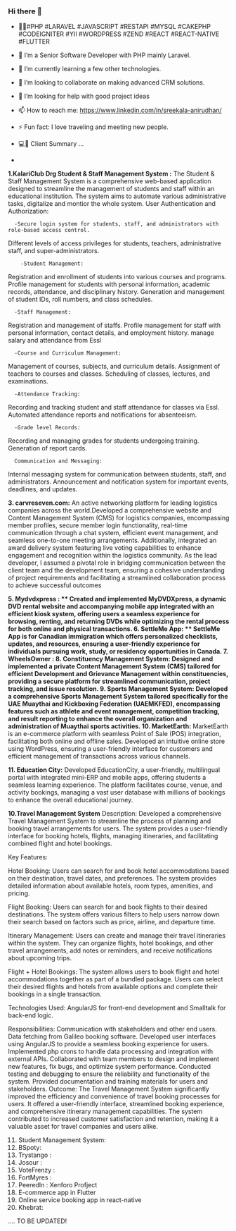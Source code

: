 ### Hi there 👋
- 👷‍♀️#PHP #LARAVEL  #JAVASCRIPT #RESTAPI #MYSQL #CAKEPHP #CODEIGNITER #YII #WORDPRESS #ZEND #REACT #REACT-NATIVE #FLUTTER

- 🔭 I’m a Senior Software Developer with PHP mainly Laravel.
- 🌱 I’m currently learning a few other technologies.
- 👯 I’m looking to collaborate on making advanced CRM solutions.
- 🤔 I’m looking for help with good project ideas
- 📫 How to reach me: https://www.linkedin.com/in/sreekala-anirudhan/
-  ⚡ Fun fact: I love traveling and meeting new people.
- 💻💬 Client Summary ...
- 
**1.KalariClub Drg  Student & Staff Management System :**
The Student & Staff Management System is a comprehensive web-based application designed to streamline the management of students and staff within an educational institution. The system aims to automate various administrative tasks, digitalize and montior the whole system.
User Authentication and Authorization:

      -Secure login system for students, staff, and administrators with role-based access control.
   Different levels of access privileges for students, teachers, administrative staff, and super-administrators.

        -Student Management:
   Registration and enrollment of students into various courses and programs.
   Profile management for students with personal information, academic records, attendance, and disciplinary history.
   Generation and management of student IDs, roll numbers, and class schedules.

      -Staff Management:
   Registration and management of staffs.
   Profile management for staff with personal information, contact details, and employment history.
   manage salary and attendance from Essl

      -Course and Curriculum Management:
   Management of courses, subjects, and curriculum details.
   Assignment of teachers to courses and classes.
   Scheduling of classes, lectures, and examinations.
   
      -Attendance Tracking:
   Recording and tracking student and staff attendance for classes via Essl.
   Automated attendance reports and notifications for absenteeism.

      -Grade level Records:
   Recording and managing grades for students undergoing training.
   Generation of report cards.

      Communication and Messaging:
   Internal messaging system for communication between students, staff, and administrators.
   Announcement and notification system for important events, deadlines, and updates.

**3.  carvreseven.com:**
          An active networking platform for leading logistics companies across the world.Developed a comprehensive website and Content Management System (CMS) for logistics     companies, encompassing member profiles, secure member login functionality, real-time communication through a chat system, efficient event management, and seamless one-to-one meeting arrangements. Additionally, integrated an award delivery system featuring live voting capabilities to enhance engagement and recognition within the logistics community.
   As the lead developer, I assumed a pivotal role in bridging communication between the client team and the development team, ensuring a cohesive understanding of project requirements and facilitating a streamlined collaboration process to achieve successful outcomes
   
**5. Mydvdxpress : ** Created and implemented MyDVDXpress, a dynamic DVD rental website and accompanying mobile app integrated with an efficient kiosk system, offering users a seamless experience for browsing, renting, and returning DVDs while optimizing the rental process for both online and physical transactions.
**6. SettleMe App: ** SettleMe App is for  Canadian immigration which  offers personalized checklists, updates, and resources, ensuring a user-friendly experience for individuals pursuing work, study, or residency opportunities in Canada.
**7. WheelsOwner :**
**8. Constituency Management System:** Designed and implemented a private Content Management System (CMS) tailored for efficient Development and Grievance Management within constituencies, providing a secure platform for streamlined communication, project tracking, and issue resolution.
**9. Sports Management System:** Developed a comprehensive Sports Management System tailored specifically for the UAE Muaythai and Kickboxing Federation (UAEMKFED), encompassing features such as athlete and event management, competition tracking, and result reporting to enhance the overall organization and administration of Muaythai sports activities.**
10. MarketEarth:** MarketEarth is an e-commerce platform with seamless Point of Sale (POS) integration, facilitating both online and offline sales. Developed an intuitive online store using WordPress, ensuring a user-friendly interface for customers and efficient management of transactions across various channels.

**11. Education City:** Developed EducationCity, a user-friendly, multilingual portal with integrated mini-ERP and mobile apps, offering students a seamless learning experience. The platform facilitates course, venue, and activity bookings, managing a vast user database with millions of bookings to enhance the overall educational journey.

**10.Travel Management System**
Description:
Developed a comprehensive Travel Management System to streamline the process of planning and booking travel arrangements for users. The system provides a user-friendly interface for booking hotels, flights, managing itineraries, and facilitating combined flight and hotel bookings.

Key Features:

Hotel Booking: Users can search for and book hotel accommodations based on their destination, travel dates, and preferences. The system provides detailed information about available hotels, room types, amenities, and pricing.

Flight Booking: Users can search for and book flights to their desired destinations. The system offers various filters to help users narrow down their search based on factors such as price, airline, and departure time.

Itinerary Management: Users can create and manage their travel itineraries within the system. They can organize flights, hotel bookings, and other travel arrangements, add notes or reminders, and receive notifications about upcoming trips.

Flight + Hotel Bookings: The system allows users to book flight and hotel accommodations together as part of a bundled package. Users can select their desired flights and hotels from available options and complete their bookings in a single transaction.

Technologies Used: AngularJS for front-end development and Smalltalk for back-end logic.

Responsibilities:
Communication with stakeholders and other end users.
Data fetching from Galileo booking software.
Developed user interfaces using AngularJS to provide a seamless booking experience for users.
Implemented php crons to handle data processing  and integration with external APIs.
Collaborated with team members to design and implement new features, fix bugs, and optimize system performance.
Conducted testing and debugging to ensure the reliability and functionality of the system.
Provided documentation and training materials for users and stakeholders.
Outcome:
The Travel Management System significantly improved the efficiency and convenience of travel booking processes for users. It offered a user-friendly interface, streamlined booking experience, and comprehensive itinerary management capabilities. The system contributed to increased customer satisfaction and retention, making it a valuable asset for travel companies and users alike.

11. Student Management System:
12. BSpoty:
13. Trystango :
14. Josour :
15. VoteFrenzy :
16. FortMyres :
17. PeeredIn : Xenforo Profject
18. E-commerce app in Flutter
19. Online service booking app in react-native
20. Khebrat:

.... TO BE UPDATED!
<!-- - 😄 Pronouns: ... --!>

